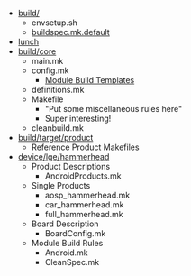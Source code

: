 - [build/](http://androidxref.com/5.1.0_r1/xref/build)
  - envsetup.sh
  - [buildspec.mk.default](http://androidxref.com/5.1.0_r1/xref/build/buildspec.mk.default)
- [lunch](http://androidxref.com/5.1.0_r1/xref/build/envsetup.sh#481)
- [build/core](http://androidxref.com/5.1.0_r1/xref/build/core/)
  - main.mk
  - config.mk
    - [Module Build Templates](http://androidxref.com/5.1.0_r1/xref/build/core/config.mk#62)
  - definitions.mk
  - Makefile
    - "Put some miscellaneous rules here"
    - Super interesting!
  - cleanbuild.mk
- [build/target/product](http://androidxref.com/5.1.0_r1/xref/build/target/product/)
  - Reference Product Makefiles
- [device/lge/hammerhead](http://androidxref.com/5.1.0_r1/xref/device/lge/hammerhead/)
  - Product Descriptions
    - AndroidProducts.mk
  - Single Products
    - aosp_hammerhead.mk
    - car_hammerhead.mk
    - full_hammerhead.mk
  - Board Description
    - BoardConfig.mk
  - Module Build Rules
    - Android.mk
    - CleanSpec.mk
